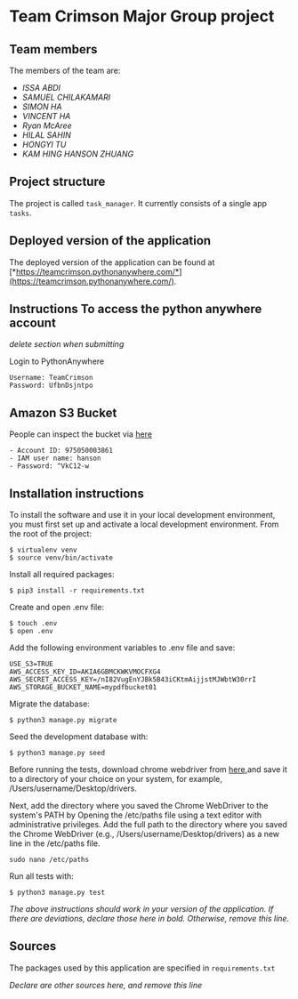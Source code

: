 # Team Crimson Major Group project

## Team members
The members of the team are:
- *ISSA ABDI*
- *SAMUEL CHILAKAMARI*
- *SIMON HA*
- *VINCENT HA*
- *Ryan McAree*
- *HILAL SAHIN*
- *HONGYI TU*
- *KAM HING HANSON ZHUANG*

## Project structure
The project is called `task_manager`.  It currently consists of a single app `tasks`.

## Deployed version of the application
The deployed version of the application can be found at [*https://teamcrimson.pythonanywhere.com/*](https://teamcrimson.pythonanywhere.com/).

## Instructions To access the python anywhere account
*delete section when submitting*

Login to PythonAnywhere
```
Username: TeamCrimson
Password: UfbnDsjntpo
```

## Amazon S3 Bucket

People can inspect the bucket via [here](https://aws.amazon.com)
```
- Account ID: 975050003861
- IAM user name: hanson
- Password: ^VkC12-w
```

## Installation instructions
To install the software and use it in your local development environment, you must first set up and activate a local development environment.  From the root of the project:

```
$ virtualenv venv
$ source venv/bin/activate
```

Install all required packages:

```
$ pip3 install -r requirements.txt
```

Create and open .env file:

```
$ touch .env
$ open .env
```

Add the following environment variables to .env file and save:

```
USE_S3=TRUE
AWS_ACCESS_KEY_ID=AKIA6GBMCKWKVMOCFXG4
AWS_SECRET_ACCESS_KEY=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
AWS_STORAGE_BUCKET_NAME=mypdfbucket01
```

Migrate the database:

```
$ python3 manage.py migrate
```

Seed the development database with:

```
$ python3 manage.py seed
```

Before running the tests, download chrome webdriver from  [here](https://chromedriver.storage.googleapis.com/index.html?path=114.0.5735.90/),and save it to a directory of your choice on your system, for example, /Users/username/Desktop/drivers. 


Next, add the directory where you saved the Chrome WebDriver to the system's PATH by Opening the /etc/paths file using a text editor with administrative privileges. Add the full path to the directory where you saved the Chrome WebDriver (e.g., /Users/username/Desktop/drivers) as a new line in the /etc/paths file.
```
sudo nano /etc/paths
```

Run all tests with:
```
$ python3 manage.py test
```

*The above instructions should work in your version of the application.  If there are deviations, declare those here in bold.  Otherwise, remove this line.*

## Sources
The packages used by this application are specified in `requirements.txt`

*Declare are other sources here, and remove this line*
